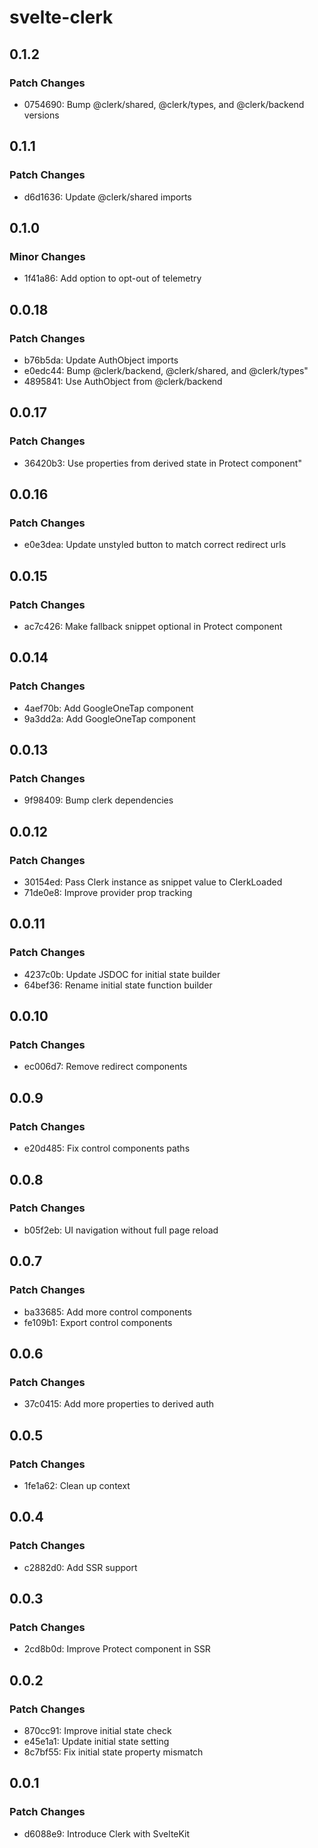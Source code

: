 # svelte-clerk

## 0.1.2

### Patch Changes

- 0754690: Bump @clerk/shared, @clerk/types, and @clerk/backend versions

## 0.1.1

### Patch Changes

- d6d1636: Update @clerk/shared imports

## 0.1.0

### Minor Changes

- 1f41a86: Add option to opt-out of telemetry

## 0.0.18

### Patch Changes

- b76b5da: Update AuthObject imports
- e0edc44: Bump @clerk/backend, @clerk/shared, and @clerk/types"
- 4895841: Use AuthObject from @clerk/backend

## 0.0.17

### Patch Changes

- 36420b3: Use properties from derived state in Protect component"

## 0.0.16

### Patch Changes

- e0e3dea: Update unstyled button to match correct redirect urls

## 0.0.15

### Patch Changes

- ac7c426: Make fallback snippet optional in Protect component

## 0.0.14

### Patch Changes

- 4aef70b: Add GoogleOneTap component
- 9a3dd2a: Add GoogleOneTap component

## 0.0.13

### Patch Changes

- 9f98409: Bump clerk dependencies

## 0.0.12

### Patch Changes

- 30154ed: Pass Clerk instance as snippet value to ClerkLoaded
- 71de0e8: Improve provider prop tracking

## 0.0.11

### Patch Changes

- 4237c0b: Update JSDOC for initial state builder
- 64bef36: Rename initial state function builder

## 0.0.10

### Patch Changes

- ec006d7: Remove redirect components

## 0.0.9

### Patch Changes

- e20d485: Fix control components paths

## 0.0.8

### Patch Changes

- b05f2eb: UI navigation without full page reload

## 0.0.7

### Patch Changes

- ba33685: Add more control components
- fe109b1: Export control components

## 0.0.6

### Patch Changes

- 37c0415: Add more properties to derived auth

## 0.0.5

### Patch Changes

- 1fe1a62: Clean up context

## 0.0.4

### Patch Changes

- c2882d0: Add SSR support

## 0.0.3

### Patch Changes

- 2cd8b0d: Improve Protect component in SSR

## 0.0.2

### Patch Changes

- 870cc91: Improve initial state check
- e45e1a1: Update initial state setting
- 8c7bf55: Fix initial state property mismatch

## 0.0.1

### Patch Changes

- d6088e9: Introduce Clerk with SvelteKit
